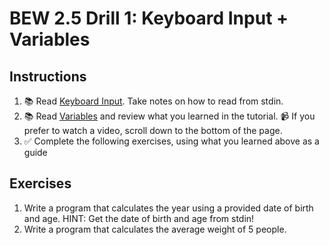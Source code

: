 # BEW 2.5 Drill 1: Keyboard Input + Variables

## Instructions

1) 📚 Read [Keyboard Input](https://golangr.com/keyboard-input/#Keyboard-input-in-golang). Take notes on how to read from stdin.
2) 📚 Read [Variables](https://golangr.com/variables/) and review what you learned in the tutorial.   📹 If you prefer to watch a video, scroll down to the bottom of the page.
3) ✅ Complete the following exercises, using what you learned above as a guide

## Exercises

1) Write a program that calculates the year using a provided date of birth and age. HINT: Get the date of birth and age from stdin!
2) Write a program that calculates the average weight of 5 people.